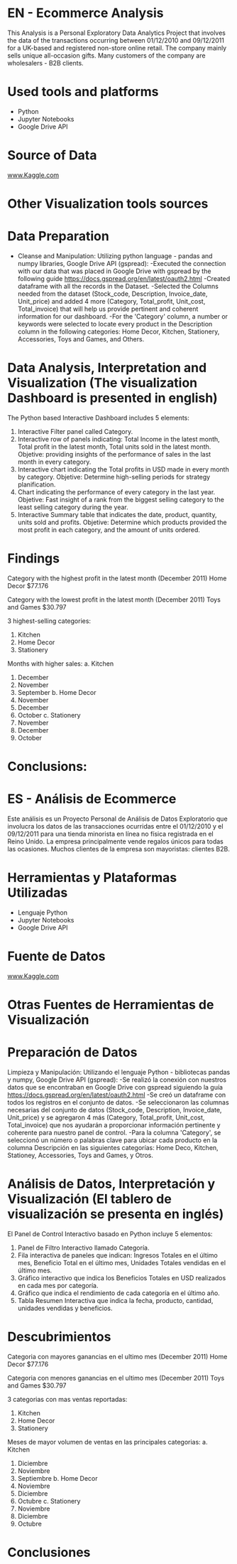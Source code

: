 # EN - Ecommerce Analysis
This Analysis is a Personal Exploratory Data Analytics Project that involves the data of the transactions occurring between 01/12/2010 and 09/12/2011 for a UK-based and registered non-store online retail. The company mainly sells unique all-occasion gifts. Many customers of the company are wholesalers - B2B clients.

# Used tools and platforms
- Python
- Jupyter Notebooks
- Google Drive API

# Source of Data
www.Kaggle.com

# Other Visualization tools sources

# Data Preparation
- Cleanse and Manipulation:
  Utilizing python language - pandas and numpy libraries, Google Drive API (gspread):
  -Executed the connection with our data that was placed in Google Drive with gspread by the following guide https://docs.gspread.org/en/latest/oauth2.html
  -Created dataframe with all the records in the Dataset.
  -Selected the Columns needed from the dataset (Stock_code, Description, Invoice_date, Unit_price)  and added 4 more (Category, Total_profit, Unit_cost, Total_invoice) that will help us provide pertinent and coherent information for our dashboard.
  -For the 'Category' column, a number or keywords were selected to locate every product in the Description column in the following categories: Home Decor, Kitchen, Stationery, Accessories, Toys and Games, and Others.

# Data Analysis, Interpretation and Visualization (The visualization Dashboard is presented in english)
The Python based Interactive Dashboard includes 5 elements:
1. Interactive Filter panel called Category.
2. Interactive row of panels indicating: Total Income in the latest month, Total profit in the latest month, Total units sold in the latest month. Objetive: providing insights of the performance of sales in the last month in every category.
3. Interactive chart indicating the Total profits in USD made in every month by category. Objetive: Determine high-selling periods for strategy planification.
4. Chart indicating the performance of every category in the last year. Objetive: Fast insight of a rank from the biggest selling category to the least selling category during the year.
5. Interactive Summary table that indicates the date, product, quantity, units sold and profits. Objetive: Determine which products provided the most profit in each category, and the amount of units ordered.


# Findings

Category with the highest profit in the latest month (December 2011)
Home Decor $77.176

Category with the lowest profit in the latest month (December 2011)
Toys and Games $30.797


3 highest-selling categories: 
1. Kitchen
2. Home Decor
3. Stationery

Months with higher sales:
a. Kitchen
   1. December
   2. November
   3. September
b. Home Decor
   1. November
   2. December
   3. October
c. Stationery
   1. November
   2. December
   3. October


# Conclusions:


  
# ES - Análisis de Ecommerce
Este análisis es un Proyecto Personal de Análisis de Datos Exploratorio que involucra los datos de las transacciones ocurridas entre el 01/12/2010 y el 09/12/2011 para una tienda minorista en línea no física registrada en el Reino Unido. La empresa principalmente vende regalos únicos para todas las ocasiones. Muchos clientes de la empresa son mayoristas: clientes B2B.

# Herramientas y Plataformas Utilizadas
- Lenguaje Python
- Jupyter Notebooks
- Google Drive API

# Fuente de Datos
www.Kaggle.com

# Otras Fuentes de Herramientas de Visualización

# Preparación de Datos
Limpieza y Manipulación:
Utilizando el lenguaje Python - bibliotecas pandas y numpy, Google Drive API (gspread):
-Se realizó la conexión con nuestros datos que se encontraban en Google Drive con gspread siguiendo la guía https://docs.gspread.org/en/latest/oauth2.html
-Se creó un dataframe con todos los registros en el conjunto de datos.
-Se seleccionaron las columnas necesarias del conjunto de datos (Stock_code, Description, Invoice_date, Unit_price) y se agregaron 4 más (Category, Total_profit, Unit_cost, Total_invoice) que nos ayudarán a proporcionar información pertinente y coherente para nuestro panel de control.
-Para la columna 'Category', se seleccionó un número o palabras clave para ubicar cada producto en la columna Descripción en las siguientes categorías: Home Deco, Kitchen, Stationey, Accessories, Toys and Games, y Otros.
  
# Análisis de Datos, Interpretación y Visualización (El tablero de visualización se presenta en inglés)
El Panel de Control Interactivo basado en Python incluye 5 elementos:

1. Panel de Filtro Interactivo llamado Categoría.
2. Fila interactiva de paneles que indican: Ingresos Totales en el último mes, Beneficio Total en el último mes, Unidades Totales vendidas en el último mes.
3. Gráfico interactivo que indica los Beneficios Totales en USD realizados en cada mes por categoría.
4. Gráfico que indica el rendimiento de cada categoría en el último año.
5. Tabla Resumen Interactiva que indica la fecha, producto, cantidad, unidades vendidas y beneficios.

# Descubrimientos

Categoria con mayores ganancias en el ultimo mes  (December 2011)
Home Decor $77.176

Categoria con menores ganancias en el ultimo mes (December 2011)
Toys and Games $30.797

3 categorias con mas ventas reportadas: 
1. Kitchen
2. Home Decor
3. Stationery

Meses de mayor volumen de ventas en las principales categorias:
a. Kitchen
   1. Diciembre
   2. Noviembre
   3. Septiembre
b. Home Decor
   1. Noviembre
   2. Diciembre
   3. Octubre
c. Stationery
   1. Noviembre
   2. Diciembre
   3. Octubre


# Conclusiones
